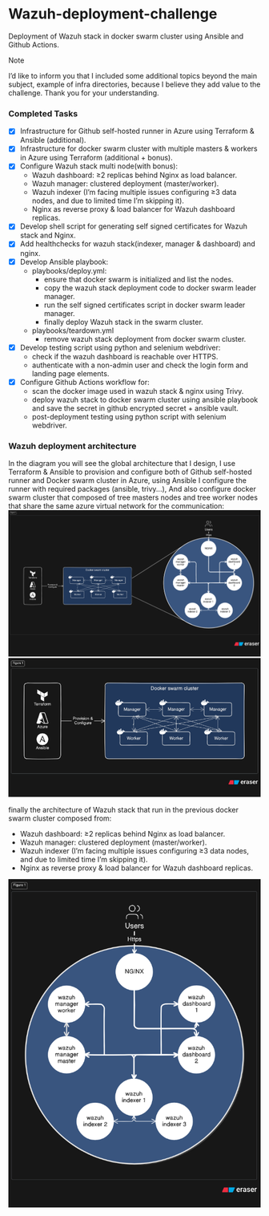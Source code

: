 # Wazuh-deployment-challenge
Deployment of Wazuh stack in docker swarm cluster using Ansible and Github Actions.

> [!NOTE]  
> I’d like to inform you that I included some additional topics beyond the main subject, example of infra directories, because I believe they add value to the challenge. Thank you for your understanding.

### Completed Tasks
- [x] Infrastructure for Github self-hosted runner in Azure using Terraform & Ansible (additional).
- [x] Infrastructure for docker swarm cluster with multiple masters & workers in Azure using Terraform (additional + bonus).
- [x] Configure Wazuh stack multi node(with bonus):
    - Wazuh dashboard: ≥2 replicas behind Nginx as load balancer.
    - Wazuh manager: clustered deployment (master/worker).
    - Wazuh indexer (I’m facing multiple issues configuring ≥3 data nodes, and due to limited time I’m skipping it).
    - Nginx as reverse proxy & load balancer for Wazuh dashboard replicas.
- [x] Develop shell script for generating self signed certificates for Wazuh stack and Nginx.
- [x] Add healthchecks for wazuh stack(indexer, manager & dashboard) and nginx.
- [x] Develop Ansible playbook:
    - playbooks/deploy.yml:
        - ensure that docker swarm is initialized and list the nodes.
        - copy the wazuh stack deployment code to docker swarm leader manager.
        - run the self signed certificates script in docker swarm leader manager.
        - finally deploy Wazuh stack in the swarm cluster.
    - playbooks/teardown.yml
        - remove wazuh stack deployment from docker swarm cluster.
- [x] Develop testing script using python and selenium webdriver:
    - check if the wazuh dashboard is reachable over HTTPS.
    - authenticate with a non-admin user and check the login form and landing page elements.
- [x] Configure Github Actions workflow for:
    - scan the docker image used in wazuh stack & nginx using Trivy.
    - deploy wazuh stack to docker swarm cluster using ansible playbook and save the secret in github encrypted secret + ansible vault.
    - post-deployment testing using python script with selenium webdriver.
    
### Wazuh deployment architecture
In the diagram you will see the global architecture that I design, I use Terraform & Ansible to provision and configure both of Github self-hosted runner and Docker swarm cluster in Azure, using Ansible I configure the runner with required packages (ansible, trivy...), And also configure docker swarm cluster that composed of tree masters nodes and tree worker nodes that share the same azure virtual network for the communication:
![diagram-1](./imgs/diagram-1.png)
![diagram-2](./imgs/diagram-2.png)

finally the architecture of Wazuh stack that run in the previous docker swarm cluster composed from:
- Wazuh dashboard: ≥2 replicas behind Nginx as load balancer.
- Wazuh manager: clustered deployment (master/worker).
- Wazuh indexer (I’m facing multiple issues configuring ≥3 data nodes, and due to limited time I’m skipping it).
- Nginx as reverse proxy & load balancer for Wazuh dashboard replicas.

![diagram-3](./imgs/diagram-3.png)
